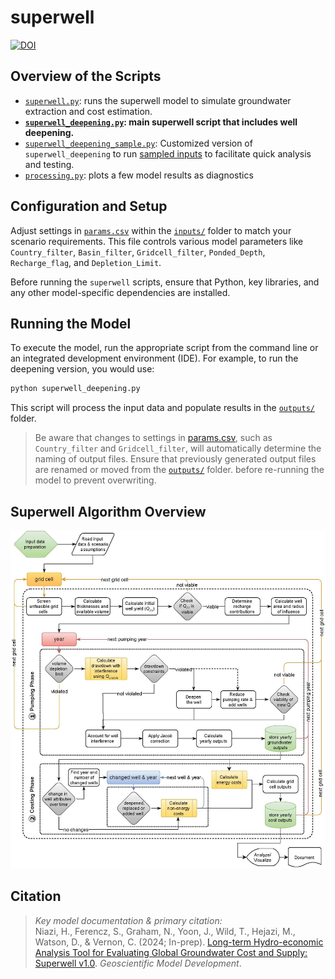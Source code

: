 # superwell

[![DOI](https://zenodo.org/badge/DOI/10.5281/zenodo.10828260.svg)](https://doi.org/10.5281/zenodo.10828260)

## Overview of the Scripts

- [`superwell.py`](./superwell.py): runs the superwell model to simulate groundwater extraction and cost estimation.
- **[`superwell_deepening.py`](./superwell_deepening.py): main superwell script that includes well deepening.**
- [`superwell_deepening_sample.py`](./superwell_deepening_sample.py): Customized version of `superwell_deepening` to run [sampled inputs](../inputs/sampled_data_100.csv) to facilitate quick analysis and testing.
- [`processing.py`](./processing.py): plots a few model results as diagnostics  

## Configuration and Setup

Adjust settings in [`params.csv`](../inputs/params.csv) within the [`inputs/`](../inputs/) folder to match your scenario requirements. This file controls various model parameters like `Country_filter`, `Basin_filter`, `Gridcell_filter`, `Ponded_Depth`, `Recharge_flag`, and `Depletion_Limit`.

Before running the `superwell` scripts, ensure that Python, key libraries, and any other model-specific dependencies are installed.

## Running the Model

To execute the model, run the appropriate script from the command line or an integrated development environment (IDE). For example, to run the deepening version, you would use:

```bash
python superwell_deepening.py
```

This script will process the input data and populate results in the [`outputs/`](../outputs/) folder.

> Be aware that changes to settings in  [params.csv](./inputs/params.csv), such as `Country_filter` and `Gridcell_filter`, will automatically determine the naming of output files. Ensure that previously generated output files are renamed or moved from the [`outputs/`](../outputs/) folder. before re-running the model to prevent overwriting.

## Superwell Algorithm Overview

![superwell algorithm overview](sw_workflow_v3.jpg)

## Citation

> _Key model documentation & primary citation:_ \
Niazi, H., Ferencz, S., Graham, N., Yoon, J., Wild, T., Hejazi, M., Watson, D., & Vernon, C. (2024; In-prep). [Long-term Hydro-economic Analysis Tool for Evaluating Global Groundwater Cost and Supply: Superwell v1.0](https://gmd.copernicus.org/preprints/). _Geoscientific Model Development_.
